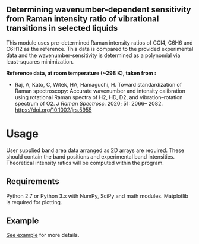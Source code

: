 ## Determining wavenumber-dependent sensitivity from Raman intensity ratio of vibrational transitions in selected liquids

This module uses pre-determined Raman intensity ratios of CCl4, C6H6 and C6H12 as the reference. This data is compared to the provided experimental data and the wavenumber-sensitivity is determined as a polynomial via least-squares minimization.

**Reference data, at room temperature (~298 K), taken from :**

  - Raj, A, Kato, C, Witek, HA, Hamaguchi, H. Toward standardization of Raman spectroscopy: Accurate wavenumber and intensity calibration using rotational Raman spectra of H2, HD, D2, and vibration–rotation spectrum of O2. <i>J Raman Spectrosc.</i> 2020; 51: 2066– 2082. https://doi.org/10.1002/jrs.5955

# Usage
User supplied band area data arranged as 2D arrays are required. These should contain the band positions and experimental band intensities. Theoretical intensity ratios will be computed within the program.

Requirements
----------------
Python 2.7 or Python 3.x with NumPy, SciPy and math modules. Matplotlib is required for plotting.


Example
----------------
[See example](https://github.com/ankit7540/IntensityCalbr/blob/master/PythonModule/determine_C2/vibrationalRaman_liquids/Using_relative_intensities/example/example_genC2_from_vibration_Raman.ipynb) for more details.
